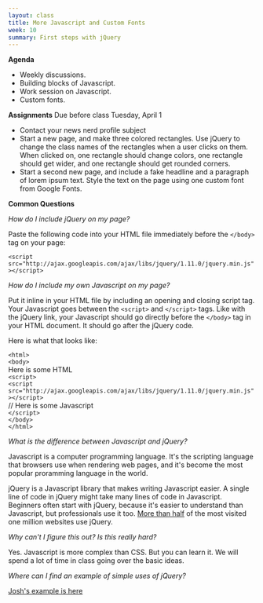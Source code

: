 ```yaml
---
layout: class
title: More Javascript and Custom Fonts
week: 10
summary: First steps with jQuery
---
```


**Agenda**

* Weekly discussions.
* Building blocks of Javascript.
* Work session on Javascript.
* Custom fonts.

**Assignments** Due before class Tuesday, April 1

* Contact your news nerd profile subject
* Start a new page, and make three colored rectangles. Use jQuery to change the class names of the rectangles when a user clicks on them. When clicked on, one rectangle should change colors, one rectangle should get wider, and one rectangle should get rounded corners.
* Start a second new page, and include a fake headline and a paragraph of lorem ipsum text. Style the text on the page using one custom font from Google Fonts.

**Common Questions**

*How do I include jQuery on my page?*

Paste the following code into your HTML file immediately before the `</body>` tag on your page:

`<script src="http://ajax.googleapis.com/ajax/libs/jquery/1.11.0/jquery.min.js"></script>`

*How do I include my own Javascript on my page?*

Put it inline in your HTML file by including an opening and closing script tag. Your Javascript goes between the `<script>` and `</script>` tags. Like with the jQuery link, your Javascript should go directly before the `</body>` tag in your HTML document. It should go after the jQuery code.

Here is what that looks like:

`<html>`<br />
`<body>`<br />
Here is some HTML<br />
`<script>`<br />
`<script src="http://ajax.googleapis.com/ajax/libs/jquery/1.11.0/jquery.min.js"></script>`<br />
// Here is some Javascript<br />
`</script>`<br />
`</body>`<br />
`</html>` 

*What is the difference between Javascript and jQuery?*

Javascript is a computer programming language. It's the scripting language that browsers use when rendering web pages, and it's become the most popular proramming language in the world.

jQuery is a Javascript library that makes writing Javascript easier. A single line of code in jQuery might take many lines of code in Javascript. Beginners often start with jQuery, because it's easier to understand than Javascript, but professionals use it too. [More than half](http://www.similartech.com/categories/javascript) of the most visited one million websites use jQuery.

*Why can't I figure this out? Is this really hard?*

Yes. Javascript is more complex than CSS. But you can learn it. We will spend a lot of time in class going over the basic ideas.

*Where can I find an example of simple uses of jQuery?*

[Josh's example is here](http://tysone.github.io/2014-columbia-projects/Josh_Keller/javascript/)


